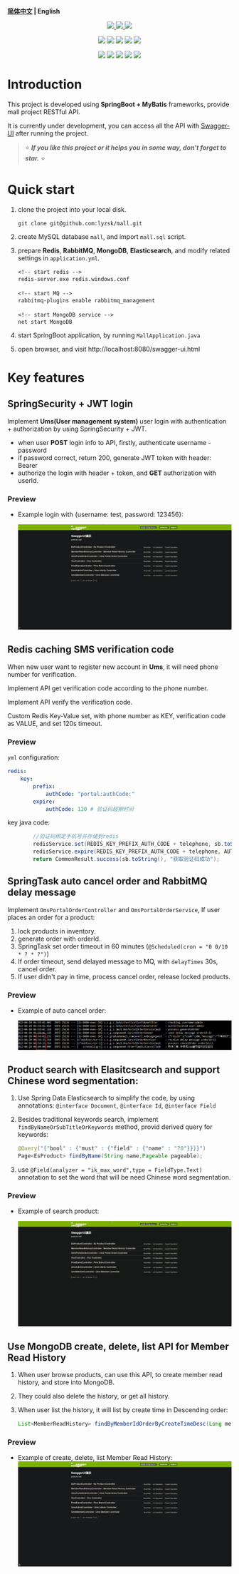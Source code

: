 **[简体中文](./README.CN.md) | English**

<p align="center">
    <a href="https://github.com/lyzsk/mall/blob/master/LICENSE">
        <img src="https://img.shields.io/github/license/lyzsk/mall.svg?style=plastic&logo=github" />
    </a>
    <a href="https://github.com/lyzsk/mall/members">
        <img src="https://img.shields.io/github/forks/lyzsk/mall.svg?style=plastic&logo=github" />
    </a>
    <a href="https://github.com/lyzsk/mall/stargazers">
        <img src="https://img.shields.io/github/stars/lyzsk/mall.svg?style=plastic&logo=github" />
    </a>
</p>

<p align="center">
    <img src="https://img.shields.io/badge/Language-Java-3C415C?style=plastic&logo=openjdk&logoColor=FFFFFF" />
    <img src="https://img.shields.io/badge/IDE-IDEA-3C415C?style=plastic&logo=intellijidea&logoColor=FFFFFF" />
    <img src="https://img.shields.io/badge/Framework-Spring-3C415C?style=plastic&logo=spring&logoColor=6DB33F" />
<img src="https://img.shields.io/badge/Framework-SpringBoot-3C415C?style=plastic&logo=springboot&logoColor=6DB33F" />
    <img src="https://img.shields.io/badge/Framework-SpringSecurity-3C415C?style=plastic&logo=springsecurity&logoColor=6DB33F" />
</p>

<p align="center">
    <img src="https://img.shields.io/badge/-Redis-3C415C?style=plastic&logo=redis&logoColor=DC382D" />
    <img src="https://img.shields.io/badge/-MySQL-3C415C?style=plastic&logo=mysql&logoColor=4479A1" />
    <img src="https://img.shields.io/badge/-MongoDB-3C415C?style=plastic&logo=mongodb&logoColor=47A248" />
    <img src="https://img.shields.io/badge/-Elasticsearch-3C415C?style=plastic&logo=elasticsearch&logoColor=005571" />
    <img src="https://img.shields.io/badge/-RabbitMQ-3C415C?style=plastic&logo=rabbitmq&logoColor=FF6600" />
</p>

# Introduction

This project is developed using **SpringBoot + MyBatis** frameworks, provide mall project RESTful API.

It is currently under development, you can access all the API with [Swagger-UI] after running the project.

> :star: **_If you like this project or it helps you in some way, don't forget to star._** :star:

# Quick start

1. clone the project into your local disk.

    ```
    git clone git@github.com:lyzsk/mall.git
    ```

2. create MySQL database `mall`, and import `mall.sql` script.
3. prepare **Redis**, **RabbitMQ**, **MongoDB**, **Elasticsearch**, and modify related settings in `application.yml`.

    ```
    <!-- start redis -->
    redis-server.exe redis.windows.conf

    <!-- start MQ -->
    rabbitmq-plugins enable rabbitmq_management

    <!-- start MongoDB service -->
    net start MongoDB
    ```

4. start SpringBoot application, by running `MallApplication.java`
5. open browser, and visit http://localhost:8080/swagger-ui.html

# Key features

## SpringSecurity + JWT login

Implement **Ums(User management system)** user login with authentication + authorization by using SpringSecurity + JWT.

-   when user **POST** login info to API, firstly, authenticate username - password
-   if password correct, return 200, generate JWT token with header: Bearer
-   authorize the login with header + token, and **GET** authorization with userId.

### Preview

-   Example login with {username: test, password: 123456}:

    ![preview-01]

## Redis caching SMS verification code

When new user want to register new account in **Ums**, it will need phone number for verification.

Implement API get verification code according to the phone number.

Implement API verify the verification code.

Custom Redis Key-Value set, with phone number as KEY, verification code as VALUE, and set 120s timeout.

### Preview

`yml` configuration:

```yaml
redis:
    key:
        prefix:
            authCode: "portal:authCode:"
        expire:
            authCode: 120 # 验证码超期时间
```

key java code:

```java
        //验证码绑定手机号并存储到redis
        redisService.set(REDIS_KEY_PREFIX_AUTH_CODE + telephone, sb.toString());
        redisService.expire(REDIS_KEY_PREFIX_AUTH_CODE + telephone, AUTH_CODE_EXPIRE_SECONDS);
        return CommonResult.success(sb.toString(), "获取验证码成功");
```

## SpringTask auto cancel order and RabbitMQ delay message

Implement `OmsPortalOrderController` and `OmsPortalOrderService`, If user places an order for a product:

1. lock products in inventory.
2. generate order with orderId.
3. SpringTask set order timeout in 60 minutes (`@Scheduled(cron = "0 0/10 * ? * ?")`)
4. If order timeout, send delayed message to MQ, with `delayTimes` 30s, cancel order.
5. If user didn't pay in time, process cancel order, release locked products.

### Preview

-   Example of auto cancel order:

    ![preview-03]

## Product search with Elasitcsearch and support Chinese word segmentation:

1. Use Spring Data Elasticsearch to simplify the code, by using annotations: `@interface Document`, `@interface Id`, `@interface Field`
2. Besides traditional keywords search, implement `findByNameOrSubTitleOrKeywords` method, provid derived query for keywords:

    ```java
    @Query("{"bool" : {"must" : {"field" : {"name" : "?0"}}}}")
    Page<EsProduct> findByName(String name,Pageable pageable);
    ```

3. use `@Field(analyzer = "ik_max_word",type = FieldType.Text)` annotation to set the word that will be need Chinese word segmentation.

### Preview

-   Example of search product:

    ![preview-04]

## Use MongoDB create, delete, list API for Member Read History

1. When user browse products, can use this API, to create member read history, and store into MongoDB.
2. They could also delete the history, or get all history.
3. When user list the history, it will list by create time in Descending order:

    ```java
    List<MemberReadHistory> findByMemberIdOrderByCreateTimeDesc(Long memberId);
    ```

### Preview

-   Example of create, delete, list Member Read History:
    ![preview-05]

[swagger-ui]: http://localhost:8080/swagger-ui.html
[preview-01]: https://github.com/lyzsk/support-repo/blob/master/mall/previews/UmsLogin_with_test_123456.gif?raw=true
[preview-03]: https://github.com/lyzsk/support-repo/blob/master/mall/previews/SpringTask_cancelOrder.png?raw=true
[preview-04]: https://github.com/lyzsk/support-repo/blob/master/mall/previews/ESProduct_search_by_keywords.gif?raw=true
[preview-05]: https://github.com/lyzsk/support-repo/blob/master/mall/previews/MemberReadHistory_create_delete_list.gif?raw=true
